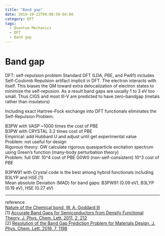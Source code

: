 ```yaml
---
title: "Band gap"
date: 2019-10-22T08:08:50-04:00
category: DFT
tags:
  - Quantum Mechanics
  - DFT
  - Band gap
---
```


# Band gap

DFT: self-repulsion problem
Standard DFT (LDA, PBE, and Pw91) includes Self-Coulomb Repulsion artifact implicit in DFT.
The electron interacts with itself. This biases the QM toward extra delocalization of electron states to minimize the self-repusion.
As a result band gaps are usually 1 to 3 eV too small.
Thus CIGS and most III-V are predicted to have zero-bandgap (metals rather than insulators)

Including exact Hartree-Fock exchange into DFT functionals eliminates the Self-Repulsion Problem.  

B3PW with VASP ~1000 times the cost of PBE  
B3PW with CRYSTAL 3.2 times cost of PBE  
Empirical: add Hubbard U and adjust until get experimental value  
Problem: not useful for design  
Rigorous theory: GW calculate rigorous quasiparticle excitation spectrum using Green’s function (many-body perturbation theory)  
Problem: full GW: 10^4 cost of PBE G0W0 (non-self-consistent) 10^3 cost of PBE  

B3PW91 with Crystal code is the best among hybrid functionals including B3LYP and HSE.[1]  
Mean absolute Deviation (MAD) for band gaps: B3PW91 (0.09 eV), B3LYP (0.19 eV), HSE (0.27 eV)

---
reference  
[Nature of the Chemical bond, W. A. Goddard III](http://www.wag.caltech.edu/home/ch120/Lectures/Ch125a_FA2015/Ch125-120-L23-bands-gaps-Nov25-11am-2015.pdf)  
[1] [Accurate Band Gaps for Semiconductors from Density Functional Theory, J. Phys. Chem. Lett. 2011, 2, 212](https://pubs.acs.org/doi/10.1021/jz101565j)  
[2] [Resolution of the Band Gap Prediction Problem for Materials Design, J. Phys. Chem. Lett. 2016, 7, 1198](https://pubs.acs.org/doi/abs/10.1021/acs.jpclett.5b02870)
